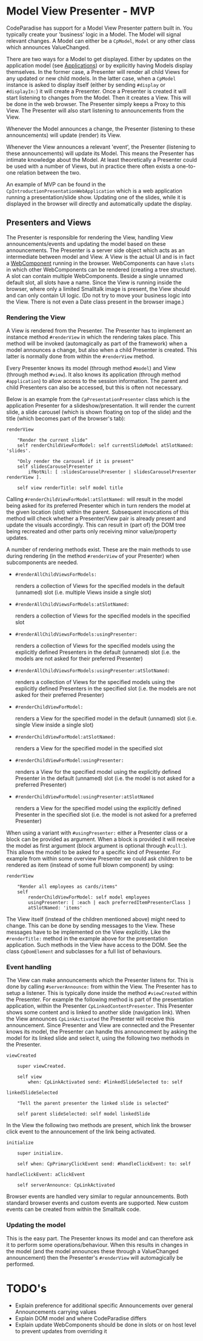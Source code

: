 # Model View Presenter - MVP

CodeParadise has support for a Model View Presenter pattern built in. You typically create your 'business' logic in a Model. The Model will signal relevant changes. A Model can either be a `CpModel`, `Model` or any other class which announces ValueChanged.

There are two ways for a Model to get displayed. Either by updates on the application model (see [Applications](Applications.md)) or by explicitly having Models display themselves. In the former case, a Presenter will render all child Views for any updated or new child models. In the latter case, when a `CpModel` instance is asked to display itself (either by sending `#display` or `#displayIn:`) it will create a Presenter. Once a Presenter is created it will start listening to changes from the Model. Then it creates a View. This will be done in the web browser. The Presenter simply keeps a Proxy to this View. The Presenter will also start listening to announcements from the View.

Whenever the Model announces a change, the Presenter (listening to these announcements) will update (render) its View.

Whenever the View announces a relevant 'event', the Presenter (listening to these announcements) will update its Model. This means the Presenter has intimate knowledge about the Model. At least theoretically a Presenter could be used with a number of Views, but in practice there often exists a one-to-one relation between the two.

An example of MVP can be found in the `CpIntroductionPresentationWebApplication` which is a web application running a presentation/slide show. Updating one of the slides, while it is displayed in the browser will directly and automatically update the display.

## Presenters and Views
The Presenter is responsible for rendering the View, handling View announcements/events and updating the model based on these announcements. The Presenter is a server side object which acts as an intermediate between model and View. A View is the actual UI and is in fact a [WebComponent](https://developer.mozilla.org/en-US/docs/Web/Web_Components) running in the browser. WebComponents can have `slots` in which other WebComponents can be rendered (creating a tree structure). A slot can contain multiple WebComponents. Beside a single unnamed default slot, all slots have a name. Since the View is running inside the browser, where only a limited Smalltalk image is present, the View should and can only contain UI logic. (Do not try to move your business logic into the View. There is not even a Date class present in the browser image.)

### Rendering the View
A View is rendered from the Presenter. The Presenter has to implement an instance method `#renderView` in which the rendering takes place. This method will be invoked (automagically as part of the framework) when a model announces a change, but also when a child Presenter is created. This latter is normally done from within the `#renderView` method.

Every Presenter knows its model (through method `#model`) and View (through method `#view`). It also knows its application (through method `#application`) to allow access to the session information. The parent and child Presenters can also be accessed, but this is often not necessary.

Below is an example from the `CpPresentationPresenter` class which is the application Presenter for a slideshow/presentation. It will render the current slide, a slide carousel (which is shown floating on top of the slide) and the title (which becomes part of the browser's tab):

```Smalltalk
renderView

    "Render the current slide"
	self renderChildViewForModel: self currentSlideModel atSlotNamed: 'slides'.

	"Only render the carousel if it is present"
	self slidesCarouselPresenter
		ifNotNil: [ :slidesCarouselPresenter | slidesCarouselPresenter renderView ].

	self view renderTitle: self model title
```

Calling `#renderChildViewForModel:atSlotNamed:` will result in the model being asked for its preferred Presenter which in turn renders the model at the given location (slot) within the parent. Subsequent invocations of this method will check whether a Presenter/View pair is already present and update the visuals accordingly. This can result in (part of) the DOM tree being recreated and other parts only receiving minor value/property updates.

A number of rendering methods exist. These are the main methods to use during rendering (in the method `#renderView` of your Presenter) when subcomponents are needed.

* `#renderAllChildViewsForModels:`

    renders a collection of Views for the specified models in the default (unnamed) slot  (i.e. multiple Views inside a single slot)

* `#renderAllChildViewsForModels:atSlotNamed:`

    renders a collection of Views for the specified models in the specified slot

* `#renderAllChildViewsForModels:usingPresenter:`
 
    renders a collection of Views for the specified models using the explicitly defined Presenters in the default (unnamed) slot (i.e. the models are not asked for their preferred Presenter)

* `#renderAllChildViewsForModels:usingPresenter:atSlotNamed:`

    renders a collection of Views for the specified models using the explicitly defined Presenters in the specified slot (i.e. the models are not asked for their preferred Presenter)

* `#renderChildViewForModel:`

    renders a View for the specified model in the default (unnamed) slot (i.e. single View inside a single slot)

* `#renderChildViewForModel:atSlotNamed:`

    renders a View for the specified model in the specified slot

* `#renderChildViewForModel:usingPresenter:`

    renders a View for the specified model using the explicitly defined Presenter in the default (unnamed) slot (i.e. the model is not asked for a preferred Presenter)

* `#renderChildViewForModel:usingPresenter:atSlotNamed`

    renders a View for the specified model using the explicitly defined Presenter in the specified slot (i.e. the model is not asked for a preferred Presenter)

When using a variant with `#usingPresenter:` either a Presenter class or a block can be provided as argument. When a block is provided it will receive the model as first argument (block argument is optional through `#cull:`). This allows the model to be asked for a specific kind of Presenter. For example from within some overview Presenter we could ask children to be rendered as item (instead of some full blown component) by using:

```Smalltalk
renderView

    "Render all employees as cards/items"
	self
        renderChildViewForModel: self model employees
        usingPresenter: [ :each | each preferredItemPresenterClass ]
        atSlotNamed: 'items'
```

The View itself (instead of the children mentioned above) might need to change. This can be done by sending messages to the View. These messages have to be implemented on the View explicitly. Like the `#renderTitle:` method in the example above for the presentation application. Such methods in the View have access to the DOM. See the class `CpDomElement` and subclasses for a full list of behaviours.

### Event handling
The View can make announcements which the Presenter listens for. This is done by calling `#serverAnnounce:` from within the View. The Presenter has to setup a listener. This is typically done inside the method `#viewCreated` within the Presenter. For example the following method is part of the presentation application, within the Presenter `CpLinkedContentPresenter`. This Presenter shows some content and is linked to another slide (navigation link). When the View announces `CpLinkActivated` the Presenter will receive this announcement. Since Presenter and View are connected and the Presenter knows its model, the Presenter can handle this announcement by asking the model for its linked slide and select it, using the following two methods in the Presenter.

```Smalltalk
viewCreated

	super viewCreated.

	self view
		when: CpLinkActivated send: #linkedSlideSelected to: self

linkedSlideSelected

    "Tell the parent presenter the linked slide is selected"

	self parent slideSelected: self model linkedSlide
```

In the View the following two methods are present, which link the browser click event to the announcement of the link being activated.

```Smalltalk
initialize

	super initialize.

	self when: CpPrimaryClickEvent send: #handleClickEvent: to: self

handleClickEvent: aClickEvent

	self serverAnnounce: CpLinkActivated
```

Browser events are handled very similar to regular announcements. Both standard browser events and custom events are supported. New custom events can be created from within the Smalltalk code.

### Updating the model
This is the easy part. The Presenter knows its model and can therefore ask it to perform some operations/behaviour. When this results in changes in the model (and the model announces these through a ValueChanged announcement) then the Presenter's `#renderView` will automagically be performed.

# TODO's
* Explain preference for additional specific Announcements over general Announcements carrying values
* Explain DOM model and where CodeParadise differs
* Explain update WebComponents should be done in slots or on host level to prevent updates from overriding it
